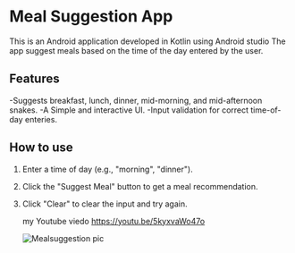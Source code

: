 # Meal Suggestion App
This is an Android application developed in Kotlin using Android studio
The app suggest meals based on the time of the day entered by the user.

## Features
-Suggests breakfast, lunch, dinner, mid-morning, and mid-afternoon snakes. 
-A Simple and interactive UI.
-Input validation for correct time-of-day enteries.

## How to use 
1. Enter a time of day (e.g., "morning", "dinner").
2. Click the "Suggest Meal" button to get a meal recommendation.
3. Click "Clear" to clear the input and try again.

   my Youtube viedo https://youtu.be/5kyxvaWo47o
   

   ![Mealsuggestion pic](https://github.com/user-attachments/assets/e205ae92-cc73-4a06-956e-f4d06ae0f5f4)
